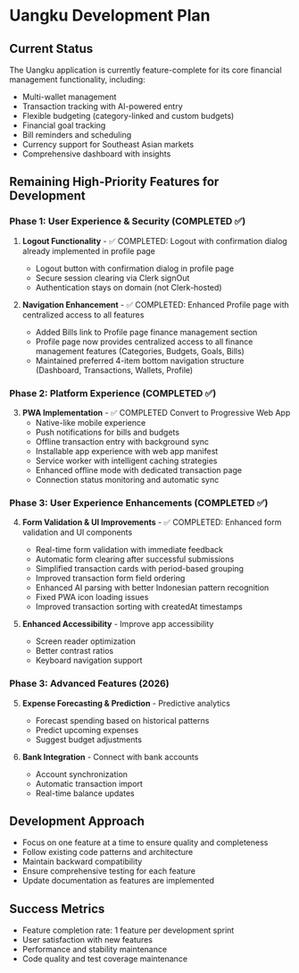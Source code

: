 # Uangku Development Plan

## Current Status
The Uangku application is currently feature-complete for its core financial management functionality, including:
- Multi-wallet management
- Transaction tracking with AI-powered entry
- Flexible budgeting (category-linked and custom budgets)
- Financial goal tracking
- Bill reminders and scheduling
- Currency support for Southeast Asian markets
- Comprehensive dashboard with insights

## Remaining High-Priority Features for Development

### Phase 1: User Experience & Security (COMPLETED ✅)
1. **Logout Functionality** - ✅ COMPLETED: Logout with confirmation dialog already implemented in profile page
   - Logout button with confirmation dialog in profile page
   - Secure session clearing via Clerk signOut
   - Authentication stays on domain (not Clerk-hosted)

2. **Navigation Enhancement** - ✅ COMPLETED: Enhanced Profile page with centralized access to all features
   - Added Bills link to Profile page finance management section
   - Profile page now provides centralized access to all finance management features (Categories, Budgets, Goals, Bills)
   - Maintained preferred 4-item bottom navigation structure (Dashboard, Transactions, Wallets, Profile)

### Phase 2: Platform Experience (COMPLETED ✅)
3. **PWA Implementation** - ✅ COMPLETED Convert to Progressive Web App
   - Native-like mobile experience
   - Push notifications for bills and budgets
   - Offline transaction entry with background sync
   - Installable app experience with web app manifest
   - Service worker with intelligent caching strategies
   - Enhanced offline mode with dedicated transaction page
   - Connection status monitoring and automatic sync

### Phase 3: User Experience Enhancements (COMPLETED ✅)
4. **Form Validation & UI Improvements** - ✅ COMPLETED: Enhanced form validation and UI components
   - Real-time form validation with immediate feedback
   - Automatic form clearing after successful submissions
   - Simplified transaction cards with period-based grouping
   - Improved transaction form field ordering
   - Enhanced AI parsing with better Indonesian pattern recognition
   - Fixed PWA icon loading issues
   - Improved transaction sorting with createdAt timestamps

4. **Enhanced Accessibility** - Improve app accessibility
   - Screen reader optimization
   - Better contrast ratios
   - Keyboard navigation support

### Phase 3: Advanced Features (2026)
5. **Expense Forecasting & Prediction** - Predictive analytics
   - Forecast spending based on historical patterns
   - Predict upcoming expenses
   - Suggest budget adjustments

6. **Bank Integration** - Connect with bank accounts
   - Account synchronization
   - Automatic transaction import
   - Real-time balance updates

## Development Approach
- Focus on one feature at a time to ensure quality and completeness
- Follow existing code patterns and architecture
- Maintain backward compatibility
- Ensure comprehensive testing for each feature
- Update documentation as features are implemented

## Success Metrics
- Feature completion rate: 1 feature per development sprint
- User satisfaction with new features
- Performance and stability maintenance
- Code quality and test coverage maintenance